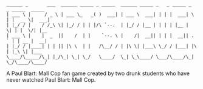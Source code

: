 ```
______ _       ___  ______ _____ _ _____  ______ _____ _   _ _____ _   _ _____  _____ 
| ___ \ |     / _ \ | ___ \_   _( )  ___| | ___ \  ___| | | |  ___| \ | |  __ \|  ___|
| |_/ / |    / /_\ \| |_/ / | | |/\ `--.  | |_/ / |__ | | | | |__ |  \| | |  \/| |__  
| ___ \ |    |  _  ||    /  | |    `--. \ |    /|  __|| | | |  __|| . ` | | __ |  __| 
| |_/ / |____| | | || |\ \  | |   /\__/ / | |\ \| |___\ \_/ / |___| |\  | |_\ \| |___ 
\____/\_____/\_| |_/\_| \_| \_/   \____/  \_| \_\____/ \___/\____/\_| \_/\____/\____/ 
```

A Paul Blart: Mall Cop fan game created by two drunk students who have never watched Paul Blart: Mall Cop.
